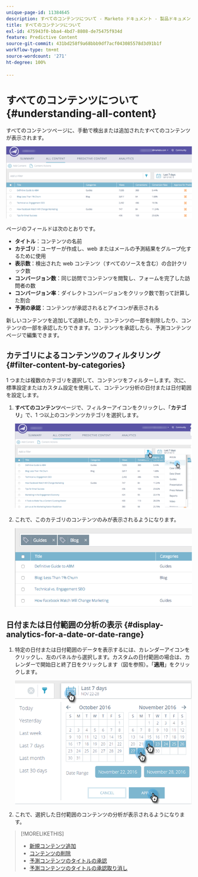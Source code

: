 ```yaml
---
unique-page-id: 11384645
description: すべてのコンテンツについて - Marketo ドキュメント - 製品ドキュメント
title: すべてのコンテンツについて
exl-id: 475943f0-bba4-4bd7-8808-de75475f934d
feature: Predictive Content
source-git-commit: 431bd258f9a68bbb9df7acf043085578d3d91b1f
workflow-type: tm+mt
source-wordcount: '271'
ht-degree: 100%

---
```


# すべてのコンテンツについて {#understanding-all-content}

すべてのコンテンツページに、手動で検出または追加されたすべてのコンテンツが表示されます。

![](assets/image2017-10-3-9-3a4-3a56.png)

ページのフィールドは次のとおりです。

* **タイトル**：コンテンツの名前
* **カテゴリ**：ユーザーが作成し、web またはメールの予測結果をグループ化するために使用
* **表示数**：検出された web コンテンツ（すべてのソースを含む）の合計クリック数
* **コンバージョン数**：同じ訪問でコンテンツを閲覧し、フォームを完了した訪問者の数
* **コンバージョン率**：ダイレクトコンバージョンをクリック数で割って計算した割合
* **予測の承認**：コンテンツが承認されるとアイコンが表示される

新しいコンテンツを追加して追跡したり、コンテンツの一部を削除したり、コンテンツの一部を承認したりできます。コンテンツを承認したら、予測コンテンツページで編集できます。

## カテゴリによるコンテンツのフィルタリング  {#filter-content-by-categories}

1 つまたは複数のカテゴリを選択して、コンテンツをフィルターします。次に、標準設定またはカスタム設定を使用して、コンテンツ分析の日付または日付範囲を設定します。

1. **すべてのコンテンツ**&#x200B;ページで、フィルターアイコンをクリックし、「**カテゴリ**」で、1 つ以上のコンテンツカテゴリを選択します。

   ![](assets/image2017-10-3-9-3a5-3a52.png)

1. これで、このカテゴリのコンテンツのみが表示されるようになります。

   ![](assets/image2017-10-3-9-3a6-3a23.png)

## 日付または日付範囲の分析の表示 {#display-analytics-for-a-date-or-date-range}

1. 特定の日付または日付範囲のデータを表示するには、カレンダーアイコンをクリックし、左のパネルから選択します。カスタムの日付範囲の場合は、カレンダーで開始日と終了日をクリックします（図を参照）。「**適用**」をクリックします。

   ![](assets/all-content-calendar-filter-hands.png)

1. これで、選択した日付範囲のコンテンツの分析が表示されるようになります。

>[!MORELIKETHIS]
>
>* [新規コンテンツ追加](/help/marketo/product-docs/predictive-content/working-with-all-content/add-new-content.md)
>* [コンテンツの削除](/help/marketo/product-docs/predictive-content/working-with-all-content/delete-content.md)
>* [予測コンテンツのタイトルの承認](/help/marketo/product-docs/predictive-content/working-with-all-content/approve-a-title-for-predictive-content.md)
>* [予測コンテンツのタイトルの承認取り消し](/help/marketo/product-docs/predictive-content/working-with-all-content/unapprove-a-title-for-predictive-content.md)
